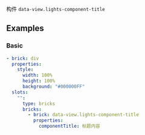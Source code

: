 构件 `data-view.lights-component-title`

## Examples

### Basic

```yaml preview
- brick: div
  properties:
    style:
      width: 100%
      height: 100%
      background: "#000000FF"
  slots:
    "":
      type: bricks
      bricks:
        - brick: data-view.lights-component-title
          properties:
            componentTitle: 标题内容
```
